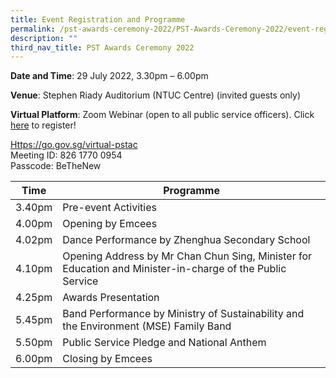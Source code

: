 ```yaml
---
title: Event Registration and Programme
permalink: /pst-awards-ceremony-2022/PST-Awards-Ceremony-2022/event-registration-and-programme
description: ""
third_nav_title: PST Awards Ceremony 2022
---
```

**Date and Time**:  29 July 2022, 3.30pm – 6.00pm

**Venue**: Stephen Riady Auditorium (NTUC Centre) (invited guests only)

**Virtual Platform**: Zoom Webinar  (open to all public service officers). Click [here](https://form.gov.sg/629430d37dc739001279a35c) to register!
 
[Https://go.gov.sg/virtual-pstac](https://go.gov.sg/virtual-pstac)  
Meeting ID: 826 1770 0954  
Passcode: BeTheNew




| Time | Programme | 
| -------- | -------- | 
| 3.40pm | Pre-event Activities | 
| 4.00pm | Opening by Emcees | 
| 4.02pm | Dance Performance by Zhenghua Secondary School | 
| 4.10pm | Opening Address by Mr Chan Chun Sing, Minister for Education and Minister-in-charge of the Public Service  | 
| 4.25pm | Awards Presentation | 
| 5.45pm | Band Performance by Ministry of Sustainability and the Environment (MSE) Family Band | 
| 5.50pm | Public Service Pledge and National Anthem | 
| 6.00pm | Closing by Emcees |